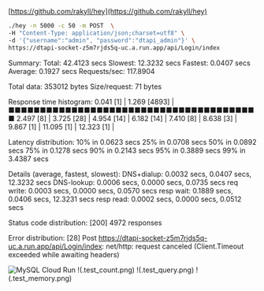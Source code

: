 [https://github.com/rakyll/hey](https://github.com/rakyll/hey)

```sh
./hey -n 5000 -c 50 -m POST  \
-H "Content-Type: application/json;charset=utf8" \
-d '{"username":"admin", "password":"dtapi_admin"}' \
https://dtapi-socket-z5m7rjds5q-uc.a.run.app/api/Login/index
```
Summary:
  Total:        42.4123 secs
  Slowest:      12.3232 secs
  Fastest:      0.0407 secs
  Average:      0.1927 secs
  Requests/sec: 117.8904

  Total data:   353012 bytes
  Size/request: 71 bytes

Response time histogram:
  0.041 [1]     |
  1.269 [4893]  |■■■■■■■■■■■■■■■■■■■■■■■■■■■■■■■■■■■■■■■■
  2.497 [8]     |
  3.725 [28]    |
  4.954 [14]    |
  6.182 [14]    |
  7.410 [8]     |
  8.638 [3]     |
  9.867 [1]     |
  11.095 [1]    |
  12.323 [1]    |


Latency distribution:
  10% in 0.0623 secs
  25% in 0.0708 secs
  50% in 0.0892 secs
  75% in 0.1278 secs
  90% in 0.2143 secs
  95% in 0.3889 secs
  99% in 3.4387 secs

Details (average, fastest, slowest):
  DNS+dialup:   0.0032 secs, 0.0407 secs, 12.3232 secs
  DNS-lookup:   0.0006 secs, 0.0000 secs, 0.0735 secs
  req write:    0.0003 secs, 0.0000 secs, 0.0570 secs
  resp wait:    0.1889 secs, 0.0406 secs, 12.3231 secs
  resp read:    0.0002 secs, 0.0000 secs, 0.0512 secs

Status code distribution:
  \[200\] 4972 responses

Error distribution:
  \[28\]  Post https://dtapi-socket-z5m7rjds5q-uc.a.run.app/api/Login/index: net/http: request canceled (Client.Timeout exceeded while awaiting headers)

![MySQL](.test_mysql.png)
Cloud Run
!(.test_count.png)
!(.test_query.png)
!(.test_memory.png)

